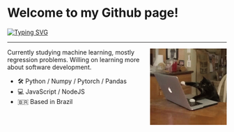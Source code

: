 # Welcome to my Github page!

[![Typing SVG](https://readme-typing-svg.herokuapp.com?duration=4000&color=927DF7&vCenter=true&height=30&lines=Hi+there%2C+I'm+Sophie!;I'm+a+computer+science+student;Check+out+my+work+bellow+%F0%9F%98%8A)](https://git.io/typing-svg)

---

[<img align="right" width="35%" src="assets/cat-typing.gif">](assets/cat-typing.gif)

Currently studying machine learning, mostly regression problems. Willing on learning more about software development.
- 🛠 Python / Numpy / Pytorch / Pandas
- 💻 JavaScript / NodeJS
- 🇧🇷 Based in Brazil
